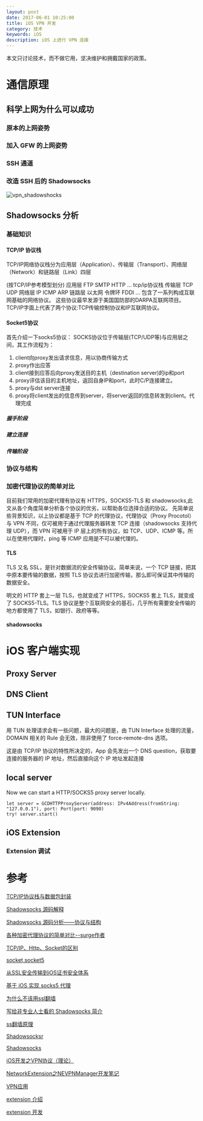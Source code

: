 ```yaml
---
layout: post
date: 2017-06-01 10:25:00
title: iOS VPN 开发
category: 技术
keywords: iOS
description: iOS 上进行 VPN 连接
---
```


本文只讨论技术，而不做它用，坚决维护和拥戴国家的政策。

# 通信原理

## 科学上网为什么可以成功

### 原本的上网姿势

### 加入 GFW 的上网姿势

### SSH 通道

### 改造 SSH 后的 Shadowsocks

![vpn_shadowshocks](http://7xiym9.com1.z0.glb.clouddn.com/vpn_ss_socks5.png)


## Shadowsocks 分析

### 基础知识

#### TCP/IP 协议栈

TCP/IP网络协议栈分为应用层（Application）、传输层（Transport）、网络层（Network）和链路层（Link）四层

(按TCP/IP参考模型划分) 
应用层 FTP SMTP HTTP ... tcp/ip协议栈
传输层 TCP UDP 
网络层 IP ICMP ARP 
链路层 以太网 令牌环 FDDI ... 
包含了一系列构成互联网基础的网络协议。
这些协议最早发源于美国国防部的DARPA互联网项目。
TCP/IP字面上代表了两个协议:TCP传输控制协议和IP互联网协议。 

#### Socket5协议 

首先介绍一下socks5协议： SOCKS协议位于传输层(TCP/UDP等)与应用层之间，其工作流程为：

1. client向proxy发出请求信息，用以协商传输方式
2. proxy作出应答
3. client接到应答后向proxy发送目的主机（destination server)的ip和port
4. proxy评估该目的主机地址，返回自身IP和port，此时C/P连接建立。
5. proxy与dst server连接
6. proxy将client发出的信息传到server，将server返回的信息转发到client。代理完成

##### 握手阶段

##### 建立连接

##### 传输阶段


### 协议与结构


### 加密代理协议的简单对比

目前我们常用的加密代理有协议有 HTTPS，SOCKS5-TLS 和 shadowsocks,此文从各个角度简单分析各个协议的优劣，以帮助各位选择合适的协议。
先简单说些背景知识，以上协议都是基于 TCP 的代理协议，代理协议（Proxy Procotol）与 VPN 不同，仅可被用于通过代理服务器转发 TCP 连接（shadowsocks 支持代理 UDP），而 VPN 可被用于 IP 层上的所有协议，如 TCP、UDP、ICMP 等。所以在使用代理时，ping 等 ICMP 应用是不可以被代理的。

#### TLS

TLS 又名 SSL，是针对数据流的安全传输协议。简单来说，一个 TCP 链接，把其中原本要传输的数据，按照 TLS 协议去进行加密传输，那么即可保证其中传输的数据安全。

明文的 HTTP 套上一层 TLS，也就变成了 HTTPS，SOCKS5 套上 TLS，就变成了 SOCKS5-TLS。TLS 协议是整个互联网安全的基石，几乎所有需要安全传输的地方都使用了 TLS，如银行、政府等等。

#### shadowsocks 



# iOS 客户端实现 

## Proxy Server

## DNS Client

## TUN Interface

用 TUN 处理请求会有一些问题，最大的问题是，由 TUN Interface 处理的流量，DOMAIN 相关的 Rule 会无效，除非使用了 force-remote-dns 选项。

这是由 TCP/IP 协议的特性所决定的，App 会先发出一个 DNS question，获取要连接的服务器的 IP 地址，然后直接向这个 IP 地址发起连接

## local server

Now we can start a HTTP/SOCKS5 proxy server locally.

```
let server = GCDHTTPProxyServer(address: IPv4Address(fromString: "127.0.0.1"), port: Port(port: 9090)
try! server.start()
```

## iOS Extension

### Extension 调试  

# 参考

[TCP/IP协议栈与数据包封装](https://akaedu.github.io/book/ch36s01.html)

[Shadowsocks 源码解释](http://yveschan.github.io/blog/shadowsocks-analysis/)

[Shadowsocks 源码分析——协议与结构](https://loggerhead.me/posts/shadowsocks-yuan-ma-fen-xi-xie-yi-yu-jie-gou.html)

[各种加密代理协议的简单对比--surge作者](https://medium.com/@Blankwonder/%E5%90%84%E7%A7%8D%E5%8A%A0%E5%AF%86%E4%BB%A3%E7%90%86%E5%8D%8F%E8%AE%AE%E7%9A%84%E7%AE%80%E5%8D%95%E5%AF%B9%E6%AF%94-1ed52bf7a803)

[TCP/IP、Http、Socket的区别](http://lib.csdn.net/article/computernetworks/20534)

[socket,socket5](http://www.jianshu.com/p/515c6d567d93)

[从SSL安全传输到iOS证书安全体系](http://blog.csdn.net/fanyiyao980404514/article/details/44859783)

[基于 iOS 实现 socks5 代理](http://www.jianshu.com/p/08fc1f68120a)

[为什么不该用ssl翻墙](https://gist.github.com/clowwindy/5947691)

[写给非专业人士看的 Shadowsocks 简介](http://vc2tea.com/whats-shadowsocks/)

[ss翻墙原理](https://tumutanzi.com/archives/13005)

[Shadowsocksr](https://github.com/shadowsocksr)

[Shadowsocks](https://zh.wikipedia.org/wiki/Shadowsocks)

[iOS开发之VPN协议（理论）](http://blog.csdn.net/dengshuai_super/article/details/51872474)

[NetworkExtension之NEVPNManager开发笔记](https://blog.6ag.cn/1714.html)

[VPN应用](http://www.jianshu.com/p/89265b0ce635)

[extension 介绍](http://www.jianshu.com/p/bbc6a95d9c54)

[extension 开发](http://www.jianshu.com/p/c4a27bfc9917)


